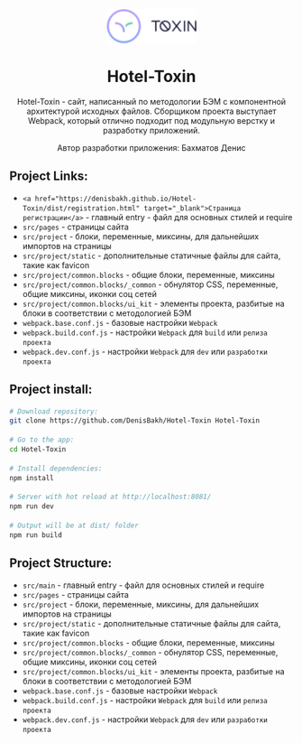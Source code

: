 <div align="center">
  <img width="159" height="60" src="https://github.com/DenisBakh/Hotel-Toxin/blob/master/src/project/common.blocks/ui_kit/logotype/logo_UI/Logo.png">
  <h1>Hotel-Toxin</h1>
  <p>
    Hotel-Toxin - сайт, написанный по методологии БЭМ с компонентной архитектурой исходных файлов. Сборщиком проекта выступает Webpack, который отлично подходит под модульную верстку и разработку приложений.
  </p>
  <p>Автор разработки приложения: Бахматов Денис</p>
</div>

## Project Links:

* `<a href="https://denisbakh.github.io/Hotel-Toxin/dist/registration.html" target="_blank">Страница регистрации</a>` - главный entry - файл для основных стилей и require
* `src/pages` - страницы сайта
* `src/project` - блоки, переменные, миксины, для дальнейших импортов на страницы
* `src/project/static` - дополнительные статичные файлы для сайта, такие как favicon
* `src/project/common.blocks` - общие блоки, переменные, миксины
* `src/project/common.blocks/_common` - обнулятор CSS, переменные, общие миксины, иконки соц сетей
* `src/project/common.blocks/ui_kit` - элементы проекта, разбитые на блоки в соответствии с методологией БЭМ
* `webpack.base.conf.js` - базовые настройки `Webpack`
* `webpack.build.conf.js` - настройки `Webpack` для `build` или `релиза проекта`
* `webpack.dev.conf.js` - настройки `Webpack` для `dev` или `разработки проекта`

## Project install:

``` bash
# Download repository:
git clone https://github.com/DenisBakh/Hotel-Toxin Hotel-Toxin

# Go to the app:
cd Hotel-Toxin

# Install dependencies:
npm install

# Server with hot reload at http://localhost:8081/
npm run dev

# Output will be at dist/ folder
npm run build
```

## Project Structure:

* `src/main` - главный entry - файл для основных стилей и require
* `src/pages` - страницы сайта
* `src/project` - блоки, переменные, миксины, для дальнейших импортов на страницы
* `src/project/static` - дополнительные статичные файлы для сайта, такие как favicon
* `src/project/common.blocks` - общие блоки, переменные, миксины
* `src/project/common.blocks/_common` - обнулятор CSS, переменные, общие миксины, иконки соц сетей
* `src/project/common.blocks/ui_kit` - элементы проекта, разбитые на блоки в соответствии с методологией БЭМ
* `webpack.base.conf.js` - базовые настройки `Webpack`
* `webpack.build.conf.js` - настройки `Webpack` для `build` или `релиза проекта`
* `webpack.dev.conf.js` - настройки `Webpack` для `dev` или `разработки проекта`
